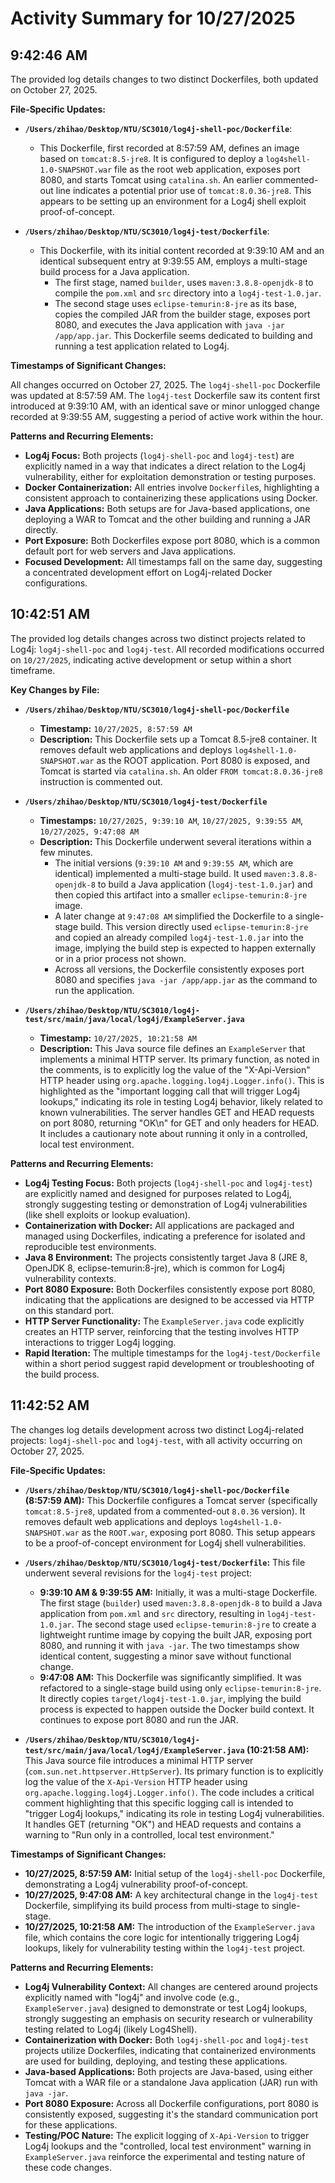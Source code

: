 # Activity Summary for 10/27/2025

## 9:42:46 AM
The provided log details changes to two distinct Dockerfiles, both updated on October 27, 2025.

**File-Specific Updates:**

*   **`/Users/zhihao/Desktop/NTU/SC3010/log4j-shell-poc/Dockerfile`**:
    *   This Dockerfile, first recorded at 8:57:59 AM, defines an image based on `tomcat:8.5-jre8`. It is configured to deploy a `log4shell-1.0-SNAPSHOT.war` file as the root web application, exposes port 8080, and starts Tomcat using `catalina.sh`. An earlier commented-out line indicates a potential prior use of `tomcat:8.0.36-jre8`. This appears to be setting up an environment for a Log4j shell exploit proof-of-concept.

*   **`/Users/zhihao/Desktop/NTU/SC3010/log4j-test/Dockerfile`**:
    *   This Dockerfile, with its initial content recorded at 9:39:10 AM and an identical subsequent entry at 9:39:55 AM, employs a multi-stage build process for a Java application.
        *   The first stage, named `builder`, uses `maven:3.8.8-openjdk-8` to compile the `pom.xml` and `src` directory into a `log4j-test-1.0.jar`.
        *   The second stage uses `eclipse-temurin:8-jre` as its base, copies the compiled JAR from the builder stage, exposes port 8080, and executes the Java application with `java -jar /app/app.jar`. This Dockerfile seems dedicated to building and running a test application related to Log4j.

**Timestamps of Significant Changes:**

All changes occurred on October 27, 2025. The `log4j-shell-poc` Dockerfile was updated at 8:57:59 AM. The `log4j-test` Dockerfile saw its content first introduced at 9:39:10 AM, with an identical save or minor unlogged change recorded at 9:39:55 AM, suggesting a period of active work within the hour.

**Patterns and Recurring Elements:**

*   **Log4j Focus:** Both projects (`log4j-shell-poc` and `log4j-test`) are explicitly named in a way that indicates a direct relation to the Log4j vulnerability, either for exploitation demonstration or testing purposes.
*   **Docker Containerization:** All entries involve `Dockerfile`s, highlighting a consistent approach to containerizing these applications using Docker.
*   **Java Applications:** Both setups are for Java-based applications, one deploying a WAR to Tomcat and the other building and running a JAR directly.
*   **Port Exposure:** Both Dockerfiles expose port 8080, which is a common default port for web servers and Java applications.
*   **Focused Development:** All timestamps fall on the same day, suggesting a concentrated development effort on Log4j-related Docker configurations.

## 10:42:51 AM
The provided log details changes across two distinct projects related to Log4j: `log4j-shell-poc` and `log4j-test`. All recorded modifications occurred on `10/27/2025`, indicating active development or setup within a short timeframe.

**Key Changes by File:**

*   **`/Users/zhihao/Desktop/NTU/SC3010/log4j-shell-poc/Dockerfile`**
    *   **Timestamp:** `10/27/2025, 8:57:59 AM`
    *   **Description:** This Dockerfile sets up a Tomcat 8.5-jre8 container. It removes default web applications and deploys `log4shell-1.0-SNAPSHOT.war` as the ROOT application. Port 8080 is exposed, and Tomcat is started via `catalina.sh`. An older `FROM tomcat:8.0.36-jre8` instruction is commented out.

*   **`/Users/zhihao/Desktop/NTU/SC3010/log4j-test/Dockerfile`**
    *   **Timestamps:** `10/27/2025, 9:39:10 AM`, `10/27/2025, 9:39:55 AM`, `10/27/2025, 9:47:08 AM`
    *   **Description:** This Dockerfile underwent several iterations within a few minutes.
        *   The initial versions (`9:39:10 AM` and `9:39:55 AM`, which are identical) implemented a multi-stage build. It used `maven:3.8.8-openjdk-8` to build a Java application (`log4j-test-1.0.jar`) and then copied this artifact into a smaller `eclipse-temurin:8-jre` image.
        *   A later change at `9:47:08 AM` simplified the Dockerfile to a single-stage build. This version directly used `eclipse-temurin:8-jre` and copied an already compiled `log4j-test-1.0.jar` into the image, implying the build step is expected to happen externally or in a prior process not shown.
        *   Across all versions, the Dockerfile consistently exposes port 8080 and specifies `java -jar /app/app.jar` as the command to run the application.

*   **`/Users/zhihao/Desktop/NTU/SC3010/log4j-test/src/main/java/local/log4j/ExampleServer.java`**
    *   **Timestamp:** `10/27/2025, 10:21:58 AM`
    *   **Description:** This Java source file defines an `ExampleServer` that implements a minimal HTTP server. Its primary function, as noted in the comments, is to explicitly log the value of the "X-Api-Version" HTTP header using `org.apache.logging.log4j.Logger.info()`. This is highlighted as the "important logging call that will trigger Log4j lookups," indicating its role in testing Log4j behavior, likely related to known vulnerabilities. The server handles GET and HEAD requests on port 8080, returning "OK\n" for GET and only headers for HEAD. It includes a cautionary note about running it only in a controlled, local test environment.

**Patterns and Recurring Elements:**

*   **Log4j Testing Focus:** Both projects (`log4j-shell-poc` and `log4j-test`) are explicitly named and designed for purposes related to Log4j, strongly suggesting testing or demonstration of Log4j vulnerabilities (like shell exploits or lookup evaluation).
*   **Containerization with Docker:** All applications are packaged and managed using Dockerfiles, indicating a preference for isolated and reproducible test environments.
*   **Java 8 Environment:** The projects consistently target Java 8 (JRE 8, OpenJDK 8, eclipse-temurin:8-jre), which is common for Log4j vulnerability contexts.
*   **Port 8080 Exposure:** Both Dockerfiles consistently expose port 8080, indicating that the applications are designed to be accessed via HTTP on this standard port.
*   **HTTP Server Functionality:** The `ExampleServer.java` code explicitly creates an HTTP server, reinforcing that the testing involves HTTP interactions to trigger Log4j logging.
*   **Rapid Iteration:** The multiple timestamps for the `log4j-test/Dockerfile` within a short period suggest rapid development or troubleshooting of the build process.

## 11:42:52 AM
The changes log details development across two distinct Log4j-related projects: `log4j-shell-poc` and `log4j-test`, with all activity occurring on October 27, 2025.

**File-Specific Updates:**

*   **`/Users/zhihao/Desktop/NTU/SC3010/log4j-shell-poc/Dockerfile` (8:57:59 AM):** This Dockerfile configures a Tomcat server (specifically `tomcat:8.5-jre8`, updated from a commented-out `8.0.36` version). It removes default web applications and deploys `log4shell-1.0-SNAPSHOT.war` as the `ROOT.war`, exposing port 8080. This setup appears to be a proof-of-concept environment for Log4j shell vulnerabilities.

*   **`/Users/zhihao/Desktop/NTU/SC3010/log4j-test/Dockerfile`:** This file underwent several revisions for the `log4j-test` project:
    *   **9:39:10 AM & 9:39:55 AM:** Initially, it was a multi-stage Dockerfile. The first stage (`builder`) used `maven:3.8.8-openjdk-8` to build a Java application from `pom.xml` and `src` directory, resulting in `log4j-test-1.0.jar`. The second stage used `eclipse-temurin:8-jre` to create a lightweight runtime image by copying the built JAR, exposing port 8080, and running it with `java -jar`. The two timestamps show identical content, suggesting a minor save without functional change.
    *   **9:47:08 AM:** This Dockerfile was significantly simplified. It was refactored to a single-stage build using only `eclipse-temurin:8-jre`. It directly copies `target/log4j-test-1.0.jar`, implying the build process is expected to happen outside the Docker build context. It continues to expose port 8080 and run the JAR.

*   **`/Users/zhihao/Desktop/NTU/SC3010/log4j-test/src/main/java/local/log4j/ExampleServer.java` (10:21:58 AM):** This Java source file introduces a minimal HTTP server (`com.sun.net.httpserver.HttpServer`). Its primary function is to explicitly log the value of the `X-Api-Version` HTTP header using `org.apache.logging.log4j.Logger.info()`. The code includes a critical comment highlighting that this specific logging call is intended to "trigger Log4j lookups," indicating its role in testing Log4j vulnerabilities. It handles GET (returning "OK") and HEAD requests and contains a warning to "Run only in a controlled, local test environment."

**Timestamps of Significant Changes:**

*   **10/27/2025, 8:57:59 AM:** Initial setup of the `log4j-shell-poc` Dockerfile, demonstrating a Log4j vulnerability proof-of-concept.
*   **10/27/2025, 9:47:08 AM:** A key architectural change in the `log4j-test` Dockerfile, simplifying its build process from multi-stage to single-stage.
*   **10/27/2025, 10:21:58 AM:** The introduction of the `ExampleServer.java` file, which contains the core logic for intentionally triggering Log4j lookups, likely for vulnerability testing within the `log4j-test` project.

**Patterns and Recurring Elements:**

*   **Log4j Vulnerability Context:** All changes are centered around projects explicitly named with "log4j" and involve code (e.g., `ExampleServer.java`) designed to demonstrate or test Log4j lookups, strongly suggesting an emphasis on security research or vulnerability testing related to Log4j (likely Log4Shell).
*   **Containerization with Docker:** Both `log4j-shell-poc` and `log4j-test` projects utilize Dockerfiles, indicating that containerized environments are used for building, deploying, and testing these applications.
*   **Java-based Applications:** Both projects are Java-based, using either Tomcat with a WAR file or a standalone Java application (JAR) run with `java -jar`.
*   **Port 8080 Exposure:** Across all Dockerfile configurations, port 8080 is consistently exposed, suggesting it's the standard communication port for these applications.
*   **Testing/POC Nature:** The explicit logging of `X-Api-Version` to trigger Log4j lookups and the "controlled, local test environment" warning in `ExampleServer.java` reinforce the experimental and testing nature of these code changes.